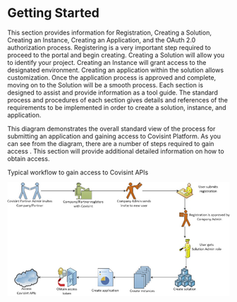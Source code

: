 # Getting Started
This section provides information for Registration, Creating a Solution, Creating an Instance, Creating an Application, and the OAuth 2.0 authorization process. 
Registering is a very important step required to proceed to the portal and begin creating. Creating a Solution will allow you to identify your project. Creating an Instance will grant access to the designated environment. Creating an application within the solution allows customization. Once the application process is approved and complete, moving on to the Solution will be a smooth process. Each section is designed to assist and provide information as a tool guide. The standard process and procedures of each section gives details and references of the requirements to be implemented in order to create a solution, instance, and application.

This diagram demonstrates the overall standard view of the process for submitting an application and gaining access to Covisint Platform. As you can see from the diagram, there are a number of steps required  to gain access .  This section will provide additional detailed information on how to obtain access.

Typical workflow to gain access to Covisint APIs

![](get_started.jpg)




